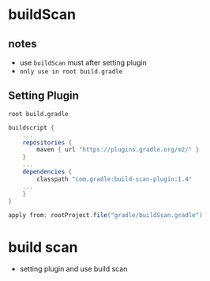 # buildScan

## notes

- use `buildScan` must after setting plugin
- `only use in root build.gradle`

## Setting Plugin

`root build.gradle`

```gradle
buildscript {
    ...
    repositories {
        maven { url "https://plugins.gradle.org/m2/" }
    }
    ...
    dependencies {
        classpath "com.gradle:build-scan-plugin:1.4"
    ...
    }
}

apply from: rootProject.file("gradle/buildScan.gradle")
```

# build scan

- setting plugin and use build scan
